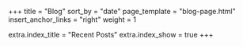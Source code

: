 +++
title = "Blog"
sort_by = "date"
page_template = "blog-page.html"
insert_anchor_links = "right"
weight = 1

extra.index_title = "Recent Posts"
extra.index_show = true
+++
